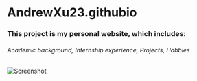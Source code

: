 # AndrewXu23.githubio
### This project is my personal website, which includes: 
###### Academic background, Internship experience, Projects, Hobbies
![Screenshot]([[(https://sm.ms/image/gja2MiczQusLd6w)](https://sm.ms/image/gja2MiczQusLd6w)](https://s2.loli.net/2022/09/26/gja2MiczQusLd6w.png))
